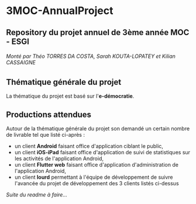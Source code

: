 # 3MOC-AnnualProject
## Repository du projet annuel de 3ème année MOC - ESGI
###### Monté par Théo TORRES DA COSTA, Sarah KOUTA-LOPATEY et Kilian CASSAIGNE

## Thématique générale du projet
La thématique du projet est basé sur l'**e-démocratie**.

## Productions attendues
Autour de la thématique générale du projet son demandé un certain nombre de livrable tel que listé ci-après :
* un client **Android** faisant office d'application ciblant le public,
* un client **iOS-iPad** faisant office d'application de suivi de statistiques sur les activités de l'application Android,
* un client **Flutter web** faisant office d'application d'administration de l'application Android,
* un client **lourd** permettant à l'équipe de développement de suivre l'avancée du projet de développement des 3 clients listés ci-dessus

*Suite du readme à faire...*
